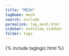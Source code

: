 ```yaml
---
title: "MESH"
tagName: mesh
search: exclude
permalink: tag_mesh.html
sidebar: overview_sidebar
folder: tags
---
```

{% include taglogic.html %}


